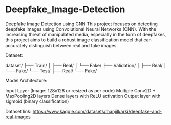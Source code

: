 # Deepfake_Image-Detection

Deepfake Image Detection using CNN
This project focuses on detecting deepfake images using Convolutional Neural Networks (CNN). With the increasing threat of manipulated media, especially in the form of deepfakes, this project aims to build a robust image classification model that can accurately distinguish between real and fake images.


Dataset:

dataset/
├── Train/
│   ├── Real/
│   └── Fake/
├── Validation/
│   ├── Real/
│   └── Fake/
└── Test/
    ├── Real/
    └── Fake/


Model Architecture:

Input Layer (Image: 128x128 or resized as per code)
Multiple Conv2D + MaxPooling2D layers
Dense layers with ReLU activation
Output layer with sigmoid (binary classification)


Dataset link:
https://www.kaggle.com/datasets/manjilkarki/deepfake-and-real-images

